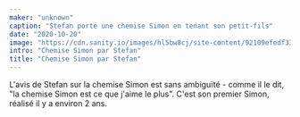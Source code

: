```yaml
---
maker: "unknown"
caption: "Stefan porte une chemise Simon en tenant son petit-fils"
date: "2020-10-20"
image: "https://cdn.sanity.io/images/hl5bw8cj/site-content/92109efedf33b53ac0664aa70d6c5e160da81e28-1200x1600.jpg"
intro: "Chemise Simon par Stefan"
title: "Chemise Simon par Stefan"
---
```



L'avis de Stefan sur la chemise Simon est sans ambiguïté - comme il le dit, "la chemise Simon est ce que j'aime le plus". C'est son premier Simon, réalisé il y a environ 2 ans.

